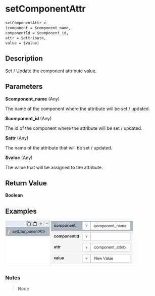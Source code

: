 # setComponentAttr

	setComponentAttr > 
	(component = $component_name,
	componentId = $component_id,
	attr = $attribute,
	value = $value)

## Description

Set / Update the component attribute value.

## Parameters

**$component_name** (Any)

The name of the component where the attribute will be set / updated.

**$component_id** (Any)

The id of the component where the attribute will be set / updated.

**$attr** (Any)

The name of the attribute that will be set / updated.

**$value** (Any)

The value that will be assigned to the attribute.

## Return Value

**Boolean**

## Examples

![](setComponentAttr.png?raw=true)

### Notes
> None

